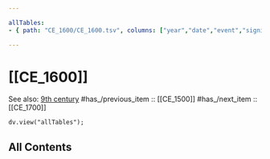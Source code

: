 ```yaml
---

allTables:
- { path: "CE_1600/CE_1600.tsv", columns: ["year","date","event","significance"], headings:  } 

---
```



# [[CE_1600]] 

See also: [9th century](https://en.wikipedia.org/wiki/9th_century "9th century")
#has_/previous_item :: [[CE_1500]] 
#has_/next_item  :: [[CE_1700]] 


``` dataviewjs
dv.view("allTables");
```



## All Contents

```folderv
```




